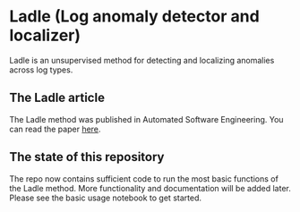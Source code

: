 # Ladle (Log anomaly detector and localizer)
Ladle is an unsupervised method for detecting and localizing anomalies across log types.

## The Ladle article
The Ladle method was published in Automated Software Engineering. You can read the paper [here](https://link.springer.com/article/10.1007/s10515-025-00504-w).

## The state of this repository
The repo now contains sufficient code to run the most basic functions of the Ladle method. More functionality and documentation will be added later. Please see the basic usage notebook to get started.
